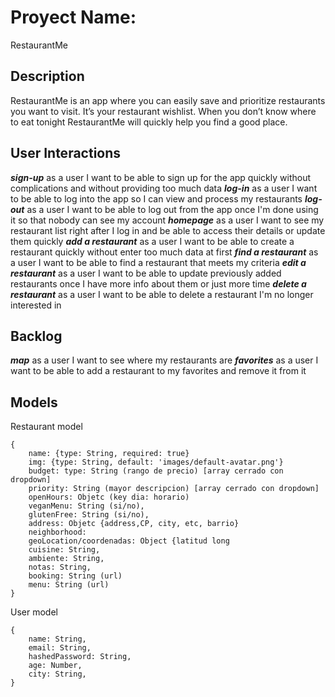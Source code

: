 # Proyect Name:
RestaurantMe

## Description
RestaurantMe is an app where you can easily save and prioritize restaurants you want to visit. It’s your restaurant wishlist. When you don’t know where to eat tonight RestaurantMe will quickly help you find a good place.

## User Interactions
***sign-up*** as a user I want to be able to sign up for the app quickly without complications and without providing too much data 
***log-in*** as a user I want to be able to log into the app so I can view and process my restaurants
***log-out*** as a user I want to be able to log out from the app once I'm done using it so that nobody can see my account
***homepage*** as a user I want to see my restaurant list right after I log in and be able to access their details or update them quickly
***add a restaurant*** as a user I want to be able to create a restaurant quickly without enter too much data at first
***find a restaurant*** as a user I want to be able to find a restaurant that meets my criteria
***edit a restaurant*** as a user I want to be able to update previously added restaurants once I have more info about them or just more time 
***delete a restaurant*** as a user I want to be able to delete a restaurant I'm no longer interested in

## Backlog
***map*** as a user I want to see where my restaurants are
***favorites*** as a user I want to be able to add a restaurant to my favorites and remove it from it

## Models
Restaurant model
```
{
    name: {type: String, required: true}
    img: {type: String, default: 'images/default-avatar.png'}
    budget: type: String (rango de precio) [array cerrado con dropdown]
    priority: String (mayor descripcion) [array cerrado con dropdown]
    openHours: Objetc (key dia: horario) 
    veganMenu: String (si/no),
    glutenFree: String (si/no),
    address: Objetc {address,CP, city, etc, barrio}
    neighborhood:
    geoLocation/coordenadas: Object {latitud long
    cuisine: String, 
    ambiente: String, 
    notas: String, 
    booking: String (url)
    menu: String (url)
}
```
User model
```
{
    name: String,
    email: String,
    hashedPassword: String,
    age: Number,
    city: String,
}
```
